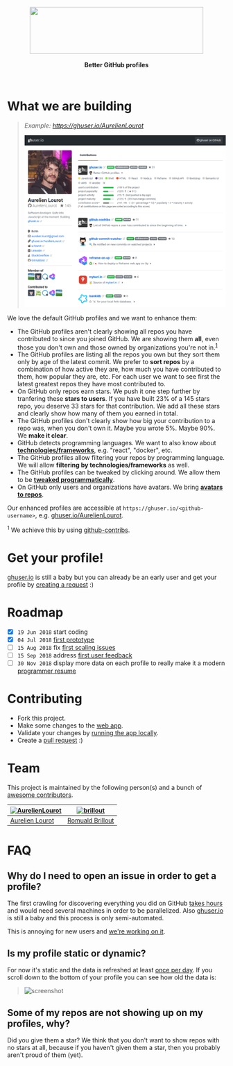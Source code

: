 <p align="center">
  <a href="https://ghuser.io">
    <img src="https://rawgit.com/AurelienLourot/ghuser.io/master/docs/logo.png"
         width="400" height="108" />
  </a>
</p>
<p align="center">
  <b>Better GitHub profiles</b>
</p>
<br />

# What we are building

> *Example: https://ghuser.io/AurelienLourot*
>
> ![screenshot](docs/screenshot.png)

We love the default GitHub profiles and we want to enhance them:

* The GitHub profiles aren't clearly showing all repos you have contributed to since you joined
  GitHub. We are showing them **all**, even those you don't own and those owned by organizations
  you're not in.<sup>[1](#footnote1)</sup>
* The GitHub profiles are listing all the repos you own but they sort them only by age of the
  latest commit. We prefer to **sort repos** by a combination of how active they are, how much you
  have contributed to them, how popular they are, etc. For each user we want to see first the latest
  greatest repos they have most contributed to.
* On GitHub only repos earn stars. We push it one step further by tranfering these **stars to
  users**. If you have built 23% of a 145 stars repo, you deserve 33 stars for that contribution. We
  add all these stars and clearly show how many of them you earned in total.
* The GitHub profiles don't clearly show how big your contribution to a repo was, when you don't own
  it. Maybe you wrote 5%. Maybe 90%. We **make it clear**.
* GitHub detects programming languages. We want to also know about
  [**technologies/frameworks**](docs/repo-settings.md), e.g. "react", "docker", etc.
* The GitHub profiles allow filtering your repos by programming language. We will allow **filtering
  by technologies/frameworks** as well.
* The GitHub profiles can be tweaked by clicking around. We allow them to be
  [**tweaked programmatically**](docs/user-settings.md).
* On GitHub only users and organizations have avatars. We bring
  [**avatars to repos**](docs/repo-settings.md).

Our enhanced profiles are accessible at `https://ghuser.io/<github-username>`, e.g.
[ghuser.io/AurelienLourot](https://ghuser.io/AurelienLourot).

<a name="footnote1"><sup>1</sup></a> We achieve this by using [github-contribs](https://github.com/AurelienLourot/github-contribs).<br/>

# Get your profile!

[ghuser.io](https://ghuser.io) is still a baby but you can already be an early user and get your
profile by
[creating a request](https://github.com/AurelienLourot/ghuser.io/issues/new?template=profile-request.md)
:)

# Roadmap

* [x] `19 Jun 2018` start coding
* [x] `04 Jul 2018` [first prototype](https://github.com/AurelienLourot/ghuser.io/milestone/1)
* [ ] `15 Aug 2018` fix
      [first scaling issues](https://github.com/AurelienLourot/ghuser.io/milestone/4)
* [ ] `15 Sep 2018` address
      [first user feedback](https://github.com/AurelienLourot/ghuser.io/milestone/3)
* [ ] `30 Nov 2018` display more data on each profile to really make it a modern
      [programmer resume](https://github.com/AurelienLourot/ghuser.io/milestone/2)

# Contributing

* Fork this project.
* Make some changes to the [web app](reframe/).
* Validate your changes by [running the app locally](reframe/README.md#run-locally).
* Create a [pull request](https://github.com/AurelienLourot/ghuser.io/compare) :)

# Team

This project is maintained by the following person(s) and a bunch of
[awesome contributors](https://github.com/AurelienLourot/ghuser.io/graphs/contributors).

[![AurelienLourot](https://avatars0.githubusercontent.com/u/11795312?v=4&s=70)](https://ghuser.io/AurelienLourot) | [![brillout](https://avatars0.githubusercontent.com/u/1005638?v=4&s=70)](https://ghuser.io/brillout) |
--- | --- |
[Aurelien Lourot](https://ghuser.io/AurelienLourot) | [Romuald Brillout](https://ghuser.io/brillout) |

# FAQ

## Why do I need to open an issue in order to get a profile?

The first crawling for discovering everything you did on GitHub
[takes hours](https://github.com/AurelienLourot/github-contribs#why-is-it-so-slow) and would need
several machines in order to be parallelized. Also [ghuser.io](https://ghuser.io) is still a baby
and this process is only semi-automated.

This is annoying for new users and
[we're working on it](https://github.com/AurelienLourot/ghuser.io/issues/49).

## Is my profile static or dynamic?

For now it's static and the data is refreshed at least [once per day](db/README.md). If you scroll
down to the bottom of your profile you can see how old the data is:

> ![screenshot](docs/screenshot-data-age.png)

## Some of my repos are not showing up on my profiles, why?

Did you give them a star? We think that you don't want to show repos with no stars at all, because
if you haven't given them a star, then you probably aren't proud of them (yet).
